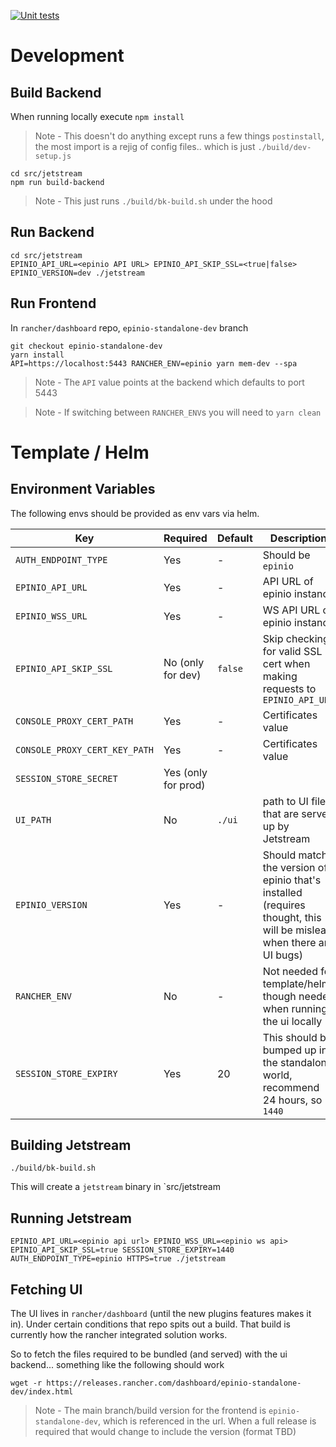 [![Unit tests](https://github.com/epinio/ui-backend/actions/workflows/main.yml/badge.svg)](https://github.com/epinio/ui-backend/actions/workflows/main.yml)

# Development

## Build Backend

When running locally execute `npm install`
> Note - This doesn't do anything except runs a few things `postinstall`, the most import is a rejig of config files.. which is just `./build/dev-setup.js`


```
cd src/jetstream
npm run build-backend
```
> Note - This just runs `./build/bk-build.sh` under the hood

## Run Backend

```
cd src/jetstream
EPINIO_API_URL=<epinio API URL> EPINIO_API_SKIP_SSL=<true|false> EPINIO_VERSION=dev ./jetstream
```

## Run Frontend
In `rancher/dashboard` repo, `epinio-standalone-dev` branch

```
git checkout epinio-standalone-dev
yarn install
API=https://localhost:5443 RANCHER_ENV=epinio yarn mem-dev --spa
```

> Note - The `API` value points at the backend which defaults to port 5443

> Note - If switching between `RANCHER_ENV`s you will need to `yarn clean`

# Template / Helm

## Environment Variables

The following envs should be provided as env vars via helm.

| Key | Required | Default | Description |
|-----|-----|---|--|
| `AUTH_ENDPOINT_TYPE` | Yes | - | Should be `epinio`
| `EPINIO_API_URL` | Yes | - | API URL of epinio instance
| `EPINIO_WSS_URL` | Yes | - | WS API URL of epinio instance
| `EPINIO_API_SKIP_SSL`| No (only for dev) | `false` | Skip checking for valid SSL cert when making requests to `EPINIO_API_URL`
| `CONSOLE_PROXY_CERT_PATH` | Yes | - | Certificates value
| `CONSOLE_PROXY_CERT_KEY_PATH` | Yes | - | Certificates value
| `SESSION_STORE_SECRET` | Yes (only for prod) |
| `UI_PATH` | No | `./ui` | path to UI files that are served up by Jetstream
| `EPINIO_VERSION` | Yes | - | Should match the version of epinio that's installed (requires thought, this will be mislead when there are UI bugs)
| `RANCHER_ENV` | No | - | Not needed for template/helm, though needed when running the ui locally
| `SESSION_STORE_EXPIRY` | Yes | 20 | This should be bumped up in the standalone world, recommend 24 hours, so `1440`


## Building Jetstream

```
./build/bk-build.sh
```

This will create a `jetstream` binary in `src/jetstream

## Running Jetstream
```
EPINIO_API_URL=<epinio api url> EPINIO_WSS_URL=<epinio ws api> EPINIO_API_SKIP_SSL=true SESSION_STORE_EXPIRY=1440 AUTH_ENDPOINT_TYPE=epinio HTTPS=true ./jetstream
```

## Fetching UI

The UI lives in `rancher/dashboard` (until the new plugins features makes it in). Under certain conditions that repo spits out a build. That build is currently how the rancher integrated solution works. 

So to fetch the files required to be bundled (and served) with the ui backend... something like the following should work

```
wget -r https://releases.rancher.com/dashboard/epinio-standalone-dev/index.html
```

> Note - The main branch/build version for the frontend is `epinio-standalone-dev`, which is referenced in the url. When a full release is required that would change to include the version (format TBD)
